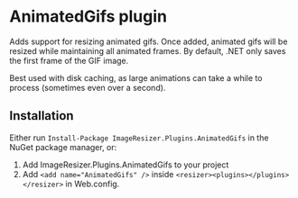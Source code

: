 # AnimatedGifs plugin

Adds support for resizing animated gifs. Once added, animated gifs will be resized while maintaining all animated frames. By default, .NET only saves the first frame of the GIF image.

Best used with disk caching, as large animations can take a while to process (sometimes even over a second).

## Installation

Either run `Install-Package ImageResizer.Plugins.AnimatedGifs` in the NuGet package manager, or:

1. Add ImageResizer.Plugins.AnimatedGifs to your project
2. Add `<add name="AnimatedGifs" />` inside `<resizer><plugins></plugins></resizer>` in Web.config.
